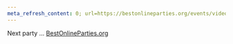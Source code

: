 ```yaml
---
meta_refresh_content: 0; url=https://bestonlineparties.org/events/video-dance-party-2020-11-10?r=3021
---
```

<!-- Special short cut link for after-work/gratis-in-berlin.de -->

Next party ... [BestOnlineParties.org](https://bestonlineparties.org/events/video-dance-party-2020-11-10?r=3021)
